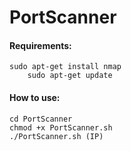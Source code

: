 PortScanner
======

#### Requirements:
	sudo apt-get install nmap
    	sudo apt-get update 

#### How to use:
	cd PortScanner
	chmod +x PortScanner.sh
	./PortScanner.sh (IP)